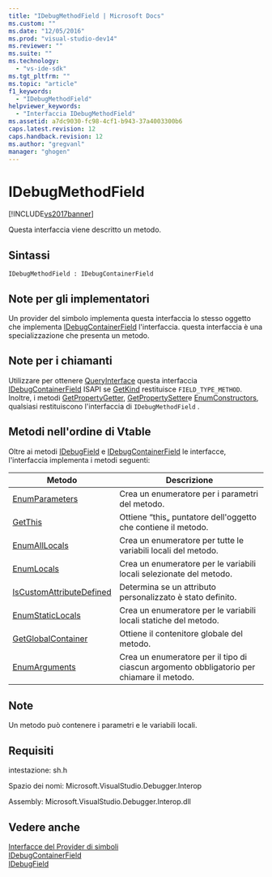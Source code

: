 ```yaml
---
title: "IDebugMethodField | Microsoft Docs"
ms.custom: ""
ms.date: "12/05/2016"
ms.prod: "visual-studio-dev14"
ms.reviewer: ""
ms.suite: ""
ms.technology: 
  - "vs-ide-sdk"
ms.tgt_pltfrm: ""
ms.topic: "article"
f1_keywords: 
  - "IDebugMethodField"
helpviewer_keywords: 
  - "Interfaccia IDebugMethodField"
ms.assetid: a7dc9030-fc98-4cf1-b943-37a4003300b6
caps.latest.revision: 12
caps.handback.revision: 12
ms.author: "gregvanl"
manager: "ghogen"
---
```

# IDebugMethodField
[!INCLUDE[vs2017banner](../../../code-quality/includes/vs2017banner.md)]

Questa interfaccia viene descritto un metodo.  
  
## Sintassi  
  
```  
IDebugMethodField : IDebugContainerField  
```  
  
## Note per gli implementatori  
 Un provider del simbolo implementa questa interfaccia lo stesso oggetto che implementa [IDebugContainerField](../../../extensibility/debugger/reference/idebugcontainerfield.md) l'interfaccia.  questa interfaccia è una specializzazione che presenta un metodo.  
  
## Note per i chiamanti  
 Utilizzare per ottenere [QueryInterface](/visual-cpp/atl/queryinterface) questa interfaccia [IDebugContainerField](../../../extensibility/debugger/reference/idebugcontainerfield.md) ISAPI se [GetKind](../Topic/IDebugField::GetKind.md) restituisce `FIELD_TYPE_METHOD`.  Inoltre, i metodi [GetPropertyGetter](../../../extensibility/debugger/reference/idebugpropertyfield-getpropertygetter.md), [GetPropertySetter](../../../extensibility/debugger/reference/idebugpropertyfield-getpropertysetter.md)e [EnumConstructors](../../../extensibility/debugger/reference/idebugclassfield-enumconstructors.md), qualsiasi restituiscono l'interfaccia di `IDebugMethodField` .  
  
## Metodi nell'ordine di Vtable  
 Oltre ai metodi [IDebugField](../../../extensibility/debugger/reference/idebugfield.md) e [IDebugContainerField](../../../extensibility/debugger/reference/idebugcontainerfield.md) le interfacce, l'interfaccia implementa i metodi seguenti:  
  
|Metodo|Descrizione|  
|------------|-----------------|  
|[EnumParameters](../../../extensibility/debugger/reference/idebugmethodfield-enumparameters.md)|Crea un enumeratore per i parametri del metodo.|  
|[GetThis](../../../extensibility/debugger/reference/idebugmethodfield-getthis.md)|Ottiene “this„ puntatore dell'oggetto che contiene il metodo.|  
|[EnumAllLocals](../../../extensibility/debugger/reference/idebugmethodfield-enumalllocals.md)|Crea un enumeratore per tutte le variabili locali del metodo.|  
|[EnumLocals](../../../extensibility/debugger/reference/idebugmethodfield-enumlocals.md)|Crea un enumeratore per le variabili locali selezionate del metodo.|  
|[IsCustomAttributeDefined](../../../extensibility/debugger/reference/idebugmethodfield-iscustomattributedefined.md)|Determina se un attributo personalizzato è stato definito.|  
|[EnumStaticLocals](../../../extensibility/debugger/reference/idebugmethodfield-enumstaticlocals.md)|Crea un enumeratore per le variabili locali statiche del metodo.|  
|[GetGlobalContainer](../../../extensibility/debugger/reference/idebugmethodfield-getglobalcontainer.md)|Ottiene il contenitore globale del metodo.|  
|[EnumArguments](../../../extensibility/debugger/reference/idebugmethodfield-enumarguments.md)|Crea un enumeratore per il tipo di ciascun argomento obbligatorio per chiamare il metodo.|  
  
## Note  
 Un metodo può contenere i parametri e le variabili locali.  
  
## Requisiti  
 intestazione: sh.h  
  
 Spazio dei nomi: Microsoft.VisualStudio.Debugger.Interop  
  
 Assembly: Microsoft.VisualStudio.Debugger.Interop.dll  
  
## Vedere anche  
 [Interfacce del Provider di simboli](../../../extensibility/debugger/reference/symbol-provider-interfaces.md)   
 [IDebugContainerField](../../../extensibility/debugger/reference/idebugcontainerfield.md)   
 [IDebugField](../../../extensibility/debugger/reference/idebugfield.md)